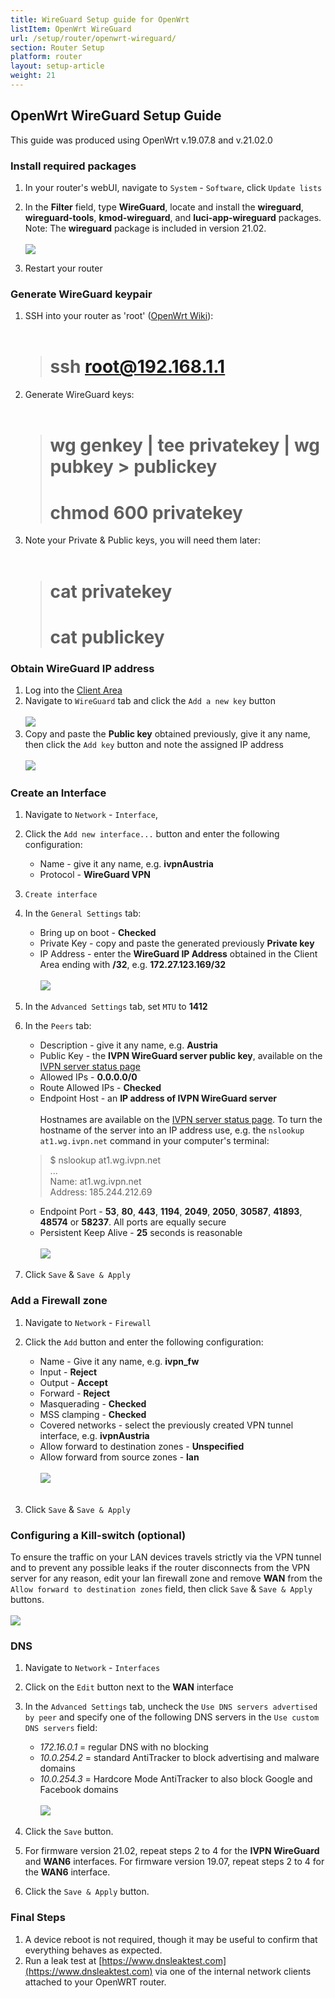 ```yaml
---
title: WireGuard Setup guide for OpenWrt
listItem: OpenWrt WireGuard
url: /setup/router/openwrt-wireguard/
section: Router Setup
platform: router
layout: setup-article
weight: 21
---
```

## OpenWrt WireGuard Setup Guide

<div markdown="1" class="notice notice--warning">
This guide was produced using OpenWrt v.19.07.8 and v.21.02.0
</div>

### Install required packages

1. In your router's webUI, navigate to `System` - `Software`, click `Update lists`

2. In the **Filter** field, type **WireGuard**, locate and install the **wireguard**, **wireguard-tools**, **kmod-wireguard**, and **luci-app-wireguard** packages.  Note: The **wireguard** package is included in version 21.02.<br></br>
![](/images-static/uploads/install-wireguard-openwrt-01.png)

3. Restart your router

### Generate WireGuard keypair

1. SSH into your router as 'root' ([OpenWrt Wiki](https://openwrt.org/docs/guide-quick-start/sshadministration)):<br></br>
    ># ssh root@192.168.1.1
2. Generate WireGuard keys:<br></br>
    ># wg genkey | tee privatekey | wg pubkey > publickey
    ># chmod 600 privatekey
3. Note your Private & Public keys, you will need them later:<br></br>
    ># cat privatekey
    ># cat publickey

### Obtain WireGuard IP address

1. Log into the [Client Area](/account/login/#id)
2. Navigate to `WireGuard` tab and click the `Add a new key` button<br></br>
![](/images-static/uploads/install-wireguard-openwrt-02.png)
3. Copy and paste the **Public key** obtained previously, give it any name, then click the `Add key` button and note the assigned IP address<br></br>
![](/images-static/uploads/install-wireguard-openwrt-03.png)

### Create an Interface

1. Navigate to `Network` - `Interface`, 
2. Click the `Add new interface...` button and enter the following configuration:

    * Name - give it any name, e.g. **ivpnAustria**
    * Protocol - **WireGuard VPN**

3. `Create interface`

4. In the `General Settings` tab:

    * Bring up on boot - **Checked**
    * Private Key - copy and paste the generated previously **Private key**
    * IP Address - enter the **WireGuard IP Address** obtained in the Client Area ending with **/32**, e.g. **172.27.123.169/32**<br></br>
![](/images-static/uploads/install-wireguard-openwrt-04.png)

5. In the `Advanced Settings` tab, set `MTU` to **1412**

6. In the `Peers` tab:

    * Description - give it any name, e.g. **Austria**
    * Public Key - the **IVPN WireGuard server public key**, available on the [IVPN server status page](https://www.ivpn.net/status)
    * Allowed IPs - **0.0.0.0/0**
    * Route Allowed IPs - **Checked**
    * Endpoint Host - an **IP address of IVPN WireGuard server**<br></br>
    Hostnames are available on the [IVPN server status page](https://www.ivpn.net/status). To turn the hostname of the server into an IP address use, e.g. the `nslookup at1.wg.ivpn.net` command in your computer's terminal:
	> $ nslookup at1.wg.ivpn.net  
	> ...  
	> Name:   at1.wg.ivpn.net  
	> Address: 185.244.212.69 
    * Endpoint Port - **53**, **80**, **443**, **1194**, **2049**, **2050**, **30587**, **41893**, **48574** or **58237**. All ports are equally secure
    * Persistent Keep Alive - **25** seconds is reasonable<br></br>
![](/images-static/uploads/install-wireguard-openwrt-05.png)

7. Click `Save` & `Save & Apply`

### Add a Firewall zone

1. Navigate to `Network` - `Firewall`

2. Click the `Add` button and enter the following configuration:

    * Name - Give it any name, e.g. **ivpn_fw**
    * Input - **Reject**
    * Output - **Accept**
    * Forward - **Reject**
    * Masquerading - **Checked**
    * MSS clamping - **Checked**
    * Covered networks - select the previously created VPN tunnel interface, e.g. **ivpnAustria**
    * Allow forward to destination zones - **Unspecified**
    * Allow forward from source zones - **lan**<br></br>
![](/images-static/uploads/install-wireguard-openwrt-06.png)<br></br>

3. Click `Save` & `Save & Apply`

### Configuring a Kill-switch (optional)

To ensure the traffic on your LAN devices travels strictly via the VPN tunnel and to prevent any possible leaks if the router disconnects from the VPN server for any reason, edit your lan firewall zone and remove **WAN** from the `Allow forward to destination zones` field, then click `Save` & `Save & Apply` buttons.<br></br>
![](/images-static/uploads/install-wireguard-openwrt-07.png)

### DNS

1. Navigate to `Network` - `Interfaces`

2. Click on the `Edit` button next to the **WAN** interface

3. In the `Advanced Settings` tab, uncheck the `Use DNS servers advertised by peer` and specify one of the following DNS servers in the `Use custom DNS servers` field:

    - *172.16.0.1* = regular DNS with no blocking
    - *10.0.254.2* = standard AntiTracker to block advertising and malware domains
    - *10.0.254.3* = Hardcore Mode AntiTracker to also block Google and Facebook domains<br></br>
![](/images-static/uploads/install-wireguard-openwrt-08.png)

4. Click the `Save` button.

5. For firmware version 21.02, repeat steps 2 to 4 for the **IVPN WireGuard** and **WAN6** interfaces.  For firmware version 19.07, repeat steps 2 to 4 for the **WAN6** interface.

6. Click the `Save & Apply` button.

### Final Steps

1. A device reboot is not required, though it may be useful to confirm that everything behaves as expected.
2. Run a leak test at [https://www.dnsleaktest.com](https://www.dnsleaktest.com) via one of the internal network clients attached to your OpenWRT router.
